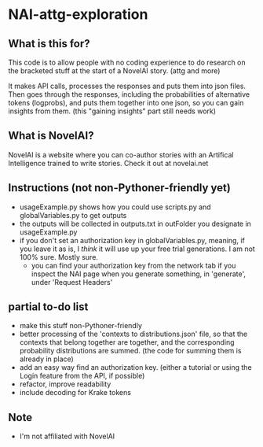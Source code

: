 # NAI-attg-exploration
 
 ## What is this for?
 This code is to allow people with no coding experience to do research on the bracketed stuff at the start of a NovelAI story. (attg and more) 
 
 It makes API calls, processes the responses and puts them into json files.
 Then goes through the responses, including the probabilities of alternative tokens (logprobs), and puts them together into one json, so you can gain insights from them. (this "gaining insights" part still needs work) 
 
 ## What is NovelAI?
 NovelAI is a website where you can co-author stories with an Artifical Intelligence trained to write stories. Check it out at novelai.net
 
 ## Instructions (not non-Pythoner-friendly yet)
 - usageExample.py shows how you could use scripts.py and globalVariables.py to get outputs
 - the outputs will be collected in outputs.txt in outFolder you designate in usageExample.py
 - if you don't set an authorization key in globalVariables.py, meaning, if you leave it as is, I *think* it will use up your free trial generations. I am not 100% sure. Mostly sure.
	- you can find your authorization key from the network tab if you inspect the NAI page when you generate something, in 'generate', under 'Request Headers'
 
 ## partial to-do list
 - make this stuff non-Pythoner-friendly
 - better processing of the 'contexts to distributions.json' file, so that the contexts that belong together are together, and the corresponding probability distributions are summed. (the code for summing them is already in place)
 - add an easy way find an authorization key. (either a tutorial or using the Login feature from the API, if possible)
 - refactor, improve readability
 - include decoding for Krake tokens
 
 ## Note
 - I'm not affiliated with NovelAI